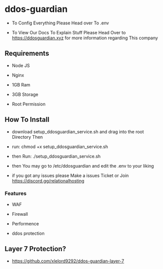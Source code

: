 # ddos-guardian
- To Config Everything Please Head over To .env 


- To View Our Docs To Explain Stuff Please Head Over to https://ddosguardian.xyz for more information regarding This company

## Requirements
* Node JS

* Nginx

* 1GB Ram

* 3GB Storage

* Root Permission

## How To Install
* download setup_ddosguardian_service.sh and drag into the root Directory Then

* run: chmod +x setup_ddosguardian_service.sh

* then Run: ./setup_ddosguardian_service.sh

* then You may go to /etc/ddosguardian and edit the .env to your liking

* if you got any issues please Make a issues Ticket or Join https://discord.gg/relationalhosting

### Features
- WAF

- Firewall

- Performence

- ddos protection


## Layer 7 Protection?
- https://github.com/xlelord9292/ddos-guardian-layer-7

